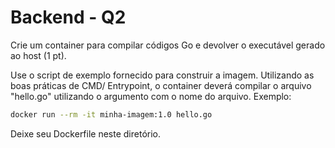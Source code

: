 # Backend - Q2

Crie um container para compilar códigos Go e devolver o executável gerado ao host (1 pt).

Use o script de exemplo fornecido para construir a imagem. Utilizando as boas práticas de CMD/ Entrypoint, o container deverá compilar o arquivo "hello.go" utilizando o argumento com o nome do arquivo. Exemplo:

```bash
docker run --rm -it minha-imagem:1.0 hello.go
```

Deixe seu Dockerfile neste diretório.
